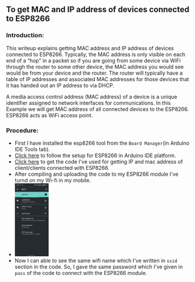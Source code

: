 ## To get MAC and IP address of devices connected to ESP8266

### Introduction: 
   This writeup explains getting MAC address and IP address of devices connected to ESP8266. Typically, the MAC address is only visible on each end of a “hop” in a packet so if you are going from some device via WiFi through the router to some other device, the MAC address you would see would be from your device and the router. The router will typically have a table of IP addresses and associated MAC addresses for those devices that it has handed out an IP address to via DHCP. <br>

   A media access control address (MAC address) of a device is a unique identifier assigned to network interfaces for communications. In this Example we will get MAC address of all connected devices to the ESP8266. ESP8266 acts as WiFi access point.
  
### Procedure: 
- First I have installed the esp8266 tool from the `Board Manager`(in Arduino IDE Tools tab).
- [Click here](https://github.com/esp8266/Arduino) to follow the setup for ESP8266 in Arduino IDE platform.
- [Click here](https://github.com/RanitPradhan/bi0s/blob/master/Arduino/Documents/NodeMCU/ESP8266/get_ip_mac_1.ino) to get the code I've used for getting IP and mac address of client/clients connected with ESP8266.
- After compiling and uploading the code to my ESP8266 module I've turnd on my Wi-fi in my mobile.
- <img src = "https://github.com/RanitPradhan/bi0s/blob/master/Arduino/Documents/NodeMCU/ESP8266/files/NodeMCU_wifi.jpg" height = "200">
- Now I can able to see the same wifi name which I've written in `ssid` section in the code. So, I gave the same password which I've given in `pass` of the code to connect with the ESP8266 module.
